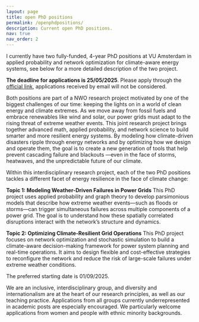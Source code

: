 ```yaml
---
layout: page
title: open PhD positions
permalink: /openphdpositions/
description: Current open PhD positions.
nav: true
nav_order: 2
---
```


I currently have two fully-funded, 4-year PhD positions at VU Amsterdam in applied probability and network optimization for climate-aware energy systems, see below for a more detailed description of the two project.

**The deadline for applications is 25/05/2025**. Please apply through the [official link](https://workingat.vu.nl/vacancies/phd-positions-in-applied-probability-and-network-optimization-amsterdam-1161112), applications received by email will not be considered.

Both positions are part of a NWO research project motivated by one of the biggest challenges of our time: keeping the lights on in a world of clean energy and climate extremes. As we move away from fossil fuels and embrace renewables like wind and solar, our power grids must adapt to the rising threat of extreme weather events. This joint research project brings together advanced math, applied probability, and network science to build smarter and more resilient energy systems. By modeling how climate-driven disasters ripple through energy networks and by optimizing how we design and operate them, the goal is to create a new generation of tools that help prevent cascading failure and blackouts —even in the face of storms, heatwaves, and the unpredictable future of our climate.

Within this interdisciplinary research project, each of the two PhD positions tackles a different facet of energy resilience in the face of climate change:  

**Topic 1: Modeling Weather-Driven Failures in Power Grids**
This PhD project uses applied probability and graph theory to develop parsimonious models that describe how extreme weather events—such as floods or storms—can trigger simultaneous failures across multiple components of a power grid. The goal is to understand how these spatially correlated disruptions interact with the network’s structure and dynamics.

**Topic 2: Optimizing Climate-Resilient Grid Operations**
This PhD project focuses on network optimization and stochastic simulation to build a climate-aware decision-making framework for power system planning and real-time operations. It aims to design flexible and cost-effective strategies to reconfigure the network and reduce the risk of large-scale failures under extreme weather conditions.  

The preferred starting date is 01/09/2025.

We are an inclusive, interdisciplinary group, and diversity and internationalism are at the heart of our research principles, as well as our teaching practice. Applications from all groups currently underrepresented in academic posts are especially encouraged. We particularly welcome applications from women and people with ethnic minority backgrounds.
